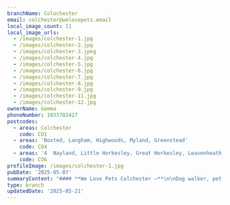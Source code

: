 ```yaml
---
branchName: Colochester
email: colchester@welovepets.email
local_image_count: 11
local_image_urls:
  - /images/colchester-1.jpg
  - /images/colchester-2.jpg
  - /images/colchester-3.jpeg
  - /images/colchester-4.jpg
  - /images/colchester-5.jpg
  - /images/colchester-6.jpg
  - /images/colchester-7.jpg
  - /images/colchester-8.jpg
  - /images/colchester-9.jpg
  - /images/colchester-11.jpg
  - /images/colchester-12.jpg
ownerName: Gemma
phoneNumber: 1033702427
postcodes:
  - areas: Colchester
    code: CO1
  - areas: 'Boxted, Langham, Highwoods, Myland, Greenstead'
    code: CO4
  - areas: '4  Nayland, Little Horkesley, Great Horkesley, Leavenheath, StokebyNayland'
    code: CO6
profileImage: /images/colchester-1.jpg
pubDate: '2025-05-07'
summaryContent: "#### **We Love Pets Colchester –**\n\nDog walker, pet sitter and dog boarder all in one\n-------------------------------------------------\n\nAt **We Love Pets Colchester**, we believe every pet deserves the very best care, and that’s exactly what we provide. Serving Colchester and the surrounding areas, our team of dedicated, professional pet carers is here to ensure your pets are happy, healthy, and well looked after.\n\nWe offer a full range of pet care services, including **dog walking, dog sitting, and pet sitting** for a wide variety of animals, from playful pups and curious cats to feathered friends, small furries, and even horses. No matter what type of pet you have, you can feel confident knowing they’re in caring and experienced hands.\n\nWhat sets us apart is our commitment to treating every pet like family. We understand that no two pets are the same, which is why we take time to learn about your pet’s individual personality, routines, and needs. Whether you need regular dog walks during busy weekdays or someone to care for your pet while you’re away, we’ll tailor our services to suit both you and your pet perfectly.\n\nWith **We Love Pets Colchester**, you can relax knowing your much-loved companion is receiving the same kindness, attention, and respect we give our own pets.\n\n[Give us a call](tel:07547206033)\n\n![](https://welovepets.care/wp-content/uploads/2023/02/group-shot-min-scaled.jpg)\n\n### **Meet Gemma | We Love Pets Colchester**\n\n**[07547 206033](tel:07547206033) | [colchester@welovepets.email](mailto:colchester@welovepets.email)**\n\n**We Love Pets Colchester** is run by Gemma, who leads a passionate team of pet care professionals. Gemma has always loved animals, and her dedication to their welfare shines through in her staff and every service they offer. Gemma enjoys the outdoors and loves spending time with local pets around Colchester, visiting places like High Woods Country Park, Castle Park, and the surrounding countryside.\n\nGemma and her team are fully insured, DBS-checked, and trained in pet first aid, ensuring that pets across Colchester receive the highest standard of care. Their focus is always on the safety and happiness of the animals they look after.\n\nWith We Love Pets’ **No Pack Walking Policy**, they guarantee every dog gets one-on-one attention. Whether you’re looking for dog walking, pet visits, or equine services, Gemma and her team provide a personalised experience tailored to your pets’ individual needs.\n\n1\nDog Walking\n\n2\nPop-in Pet Sitting\n\n3\nDog Sitting\n\n4\nDog Boarding\n\n5\nDoggy Daycare\n\n6\nHouse Sitting\n\n7\nCat Sitting\n\n8\nPuppy Care\n\n###### Dog Walking\n\n### Dog Walking\n\nFun, play, and exercise are the focus of our dog walks.\n\nOur dog walkers aim to make each walk the highlight of your dog’s day, giving them a chance to play, socialise, exercise, and explore new sights and smells, returning them home happy and tired.\n\nYour dog’s safety is always our top priority which is why we never pack walk dogs. We want your dog to experience a fun-filled walk whilst under constant supervision, without being bombarded by lots of other dogs. Instead, our trained and trusted dog walkers will walk your dog with two doggie friends for maximum play and socialisation.\n\nWe also offer socialisation dog walks and a one-to-one dog walking service, if you have a dog who needs some alone time with their walker or wants some TLC whilst discovering the big wide world.\n\n![Dog Walking](https://welovepets.care/wp-content/uploads/2021/11/A05I9105-min-1024x683.jpg)\n\n###### Pop-in Pet Sitting\n\n### Pop-in Pet Sitting\n\nOur pet sitting services allow you to get away, happy with the knowledge that your pets will be well looked after - comfortable in their own home.\_Our pet sitter\_will\_spend time with your pets,\_make a fuss,\_feed,\_provide fresh water as required,\_and\_clear up any mess.\_\n\nEach of our pet sitters is professionally trained, vetted by us, fully insured and background checked. They also have up to date pet first aid training, for extra peace of mind.\_\n\nWe look after dogs, cats, horses, ponies, small\_animals,\_and birds. Don’t worry if you have more than one pet – the more the merrier! Before you book, we will schedule a meet & greet visit to discuss your animal care routine and ensure we stick to your normal pet care practice.\n\n![Pop-in Pet Sitting](https://welovepets.care/wp-content/uploads/2021/11/Gerbil-min-1024x664.jpeg)\n\n###### Dog Sitting\n\n### Dog Sitting\n\nAre you heading out and don’t want to leave your dog alone? Our trusted dog sitting service is here to help! Much like babysitting, our professional dog sitters come to your home to provide personalised care and companionship for your furry friend.\n\nYou can choose the hours that work best for you, and we’ll ensure your dog feels comfortable and cared for in their own home environment. This service is perfect for dogs that need one-to-one attention or feel more at ease staying in their familiar surroundings.\n\nWhether it’s for a few hours or an extended period, our experienced team will make sure your dog has everything they need while you’re away. From feeding and playtime to cuddles and walks, we’re here to keep tails wagging!\n\nDiscover the difference of in-home care with our dog sitting services – reliable, flexible, and tailored to you and your pet’s needs.\n\n![Dog Sitting](https://welovepets.care/wp-content/uploads/2024/12/Jenny-garden-1024x683.jpg)\n\n###### Dog Boarding\n\n### Dog Boarding\n\nIf you can’t bear the idea of leaving your dog in kennels when you go away on holiday, then our home-from-home dog boarding service is perfect for you! Our friendly, local home boarders offer all the comforts of home.\n\nYour dog will be welcomed into a trusted pet sitter’s home as part of their family. While you’re away, your dog will be going on a lovely holiday of their own. They will become part of the family, enjoying regular walks and plenty of individual attention. Dog boarding is perfect for dogs who get on with other dogs and people.\n\nOur branches are full members of the PCFA, licensed, trained, insured and police checked for peace of mind. Our high animal welfare standards mean your dog won’t be mass boarded but will instead be cared for as part of the family.\n\n![Dog Boarding](https://welovepets.care/wp-content/uploads/2024/12/Kathryn-V-sofa-1024x683.jpg)\n\n###### Doggy Daycare\n\n### Doggy Daycare\n\nOur doggy daycare service is perfect for busy pet parents who want their dogs to enjoy a day full of play, companionship, and care. At We Love Pets, we provide a safe, stimulating, and welcoming environment where your dog can socialise, explore, and relax under our team’s constant supervision.\n\nEach day is tailored to your dog’s needs, whether they’re zooming around the garden, enjoying a scenic walk, or curling up for a cosy nap. With plenty of games, exercise, and cuddles, we’ll keep them happy and entertained.\n\nYour dog’s safety and wellbeing are our top priorities. Our fully trained, pet first aid-certified team ensures a calm, relaxed setting with plenty of attention and care. Unlike mass boarding, we offer a home-from-home experience, treating your dog like part of the family. At the end of their fun-filled day, your dog will come home happy, content, and ready for a well-deserved rest, giving you complete peace of mind.\n\n![Doggy Daycare](https://welovepets.care/wp-content/uploads/2024/11/retired-couple-hosts-1-min-1024x685.jpg)\n\n###### House Sitting\n\n### House Sitting\n\nGoing on holiday? Our professional house-sitting service ensures your pets remain happy and secure in their familiar surroundings while giving you peace of mind about your home’s safety.\n\nOur experienced sitters are fully insured, police-checked, and trained in pet first aid. Before you leave, you’ll meet your sitter to discuss your needs and feel confident your home and pets are in expert hands.\n\nWe provide regular updates, including photos and messages, so you’ll stay connected with your pets and home while away. From maintaining daily routines to offering loving care, our sitters make sure your pets feel at ease.\n\nEnjoy your trip without worry—our service offers the perfect balance of pet care and home security.\n\n![House Sitting](https://welovepets.care/wp-content/uploads/2024/12/Laura-laughing--1024x674.jpg)\n\n###### Cat Sitting\n\n### Cat Sitting\n\nOur cat sitting service keeps your feline friend happy, comfortable, and well cared for while you’re away. Each visit is tailored to their routine, with plenty of playtime, attention, and all-important naps. We’ll clean litter trays, refresh food and water, and ensure your cat is content, keeping a close eye on their health and happiness.\n\nEvery cat is unique, so we take time to understand their needs. Whether they love fuss or prefer quiet companionship, our trusted sitters provide care to suit their personality.\n\nOur cat sitting service ensures your cat stays relaxed and stress-free with loving care from our trained, pet-first-aid-certified team. You’ll also receive updates, photos, and peace of mind knowing your cat is in expert hands. Let us take care of them so you can enjoy yourself worry-free!\n\n![Cat Sitting](https://welovepets.care/wp-content/uploads/2024/12/WeLovePets_40-1024x724.jpg)\n\n###### Puppy Care\n\n### Puppy Care\n\nAt We Love Pets, we offer tailored puppy care visits to keep your pup happy, safe, and well-looked after while you’re away. Puppies need extra care and attention during their early months, and we’re here to help with visits that suit your puppy’s age, needs, and your schedule.\n\nOur friendly team will keep your puppy entertained with plenty of playtime, cuddles, and care. Each visit can include essentials like feeding, fresh water, toilet breaks, and gentle reinforcement of basic training to help your pup develop good habits.\n\nAs your puppy grows, they’ll have the chance to graduate to group dog walks with a few carefully chosen doggie friends. This is a great way to build confidence, encourage socialisation, and explore the world in a fun, safe way. You can relax knowing your puppy is in the hands of fully trained, pet-first-aid-certified carers who love dogs as much as you do!\n\n![Puppy Care](https://welovepets.care/wp-content/uploads/2024/12/Puppy-kissing-Alec-CUTE-1024x683.jpg)\n\n![](https://welovepets.care/wp-content/uploads/2024/12/ProCare-Certification-1536x1086.jpg)\n\nContact\n-------\n\nCall Gemma on **[07547 206033](tel:07547206033)** or complete the contact form.\n\n![We Love Pets franchisees group photo](https://welovepets.care/wp-content/uploads/2024/08/april-2023-group-2-1024x683.jpg)\n\nAreas covered by our Colchester branch:\n---------------------------------------\n\nOur Colchester branch also covers surrounding areas. See the locations we cover listed below:\n\n**CO1** – Colchester\n\n**CO4** – Boxted, Langham, Highwoods, Myland, Greenstead\n\n**CO6 4** – Nayland, Little Horkesley, Great Horkesley, Leavenheath, Stoke-by-Nayland\n\nDon’t see your area? There’s a strong chance we can help you anyway, so why not get in touch!\n\n[Get in touch](#contact)\n\nPricing\n\n### 'Woofin good prices'\n\nIf you’re interested in care for more than one dog or cat, small animals, reptiles or exotics – and everything in between – please get in touch for a personalised quote!\n\n[Get a personalised quote](#contact)\n\nWhat our customers say\n----------------------\n\nWe have 2 giant rabbits and finding someone who is reliable and understands their needs is very difficult. However now we have found Tracey we won’t ever worry again! We can’t fault the service. Never had a problem booking her to visit them. Highly recommended for pet sitting.\n\nHelen ForbesCustomer - Reading East\n\nWe can't praise Kathryn highly enough. She was a pleasure to deal with, went above and beyond and made us feel completely reassured. She gave us regular updates while we were away and you could tell she genuinely cared for our pets. We wouldn't hesitate to recommend her and her company.\n\nKatie WaldockCustomer - Burgess Hill\n\nAbsolutely fantastic service. Our BIG dogs had a fabulous walk with Simon and we were able to enjoy our day out knowing they were in safe hands, amazing value for money. I have already booked again \U0001F642\n\nSarah MorganCustomer - Colchester\n\nI used we love pets to visit my much loved elderly cat . On each visit I received photos and an update. They took patience with her and cleaned up after her . I have already recommended them to my family and friends and would do to anyone\n\nKath BenCustomer - Bolton\n\nMy (very fussy) dogs love Jon which says a lot! I feel completely at ease leaving them in his care, they love spending the day with him, and always come home happy after a day of fun \U0001F642\n\nAmber PrudhoeCustomer - Newcastle upon Tyne\n\nHaving moved to the area recently - feel very lucky to have found such a great, professional and welcoming boarding for our lively black Labrador.\nPaul certainly made him feel part of the family - even included a day trip to the lakes and swim in Windermere \U0001F44D\n\nBertie HilditchCustomer - Lytham\n\nAndrea and Shan are a godsend, they walk my rescue dog Indi, a nervous girl, every week and have been so patient with her. She has come on leaps and bounds and I know the interaction with Andrea and Shan has been instrumental in this. I get amazing pics and updates. I wouldn't hesitate to recommend We Love Pets and can't imagine having my dog go with anyone else!\n\nSarah RowanCustomer - Sutton\n\nPet sitting for small animals. Nothing too much trouble. For anyone any on business for a few days, or needing dog visits now back at work. Highly recommend these.\n\nSandra IbaukCustomer - Swindon\n\nEmma and her team have helped me with puppy ever since he was old enough to join the gang. Now he has weekly walks and gets to meet and play with other dogs too. That one hour walk has him coming home so happy and content!The team are incredibly reliable and have helped me with home visits too when I've had to be away for long periods in the day. Professional and friendly. Thank you!!!\n\nJess RamsgateCustomer - Bridgend\n\nPrevious\n\nNext\n\nDog Walks - from £19.50 an hour\n\nOur dog walks focus on exercise, socialisation, and fun! We match dogs with a suitable walking buddy, but never walk in groups of more than four - as part of our 'No Pack Walk Policy.' Our friendly, knowledgeable dog walkers will send updates and photos whilst out, before returning your dog clean, happy, and ready for a rest.\n\nHome Boarding - from £53.50 per 24 hours\n\nGive your dog a holiday while you're away through our home boarding service. Your pup will stay with one of our fully licensed & experienced host families in a safe, comfortable home - rather than a kennel. We'll stick to your dog's diet, routine, and walking schedule for a true home-from-home experience.\n\nPet Visits - from £16 for 30 mins\n\nNeed someone to pop in and check on your pet? Our trustworthy and reliable pet care professionals will make a visit for tailored feeding, medication administration, play & interaction, toilet breaks, and to clear any messes. They're DBS checked for your peace of mind, and will send regular updates and photos during the visit.\n\nHouse Sitting - from £85.50 per 24 hours\n\nKeep to your pet's normal routine while on holiday with our house sitting service. One of our pet care professionals will stay with your pet in your home to follow their routine, clean hutches and cages, give medication, go for walks, let out for the toilet, help around the house, and give your pet plenty of fuss and love!\n\n### Why we love Colchester\n\n![](https://welovepets.care/wp-content/uploads/2024/12/image-1.jpg)\n\n*This branch of We Love Pets is owned and operated by Gemma Nachman trading as We Love Pets Colchester.*"
type: branch
updatedDate: '2025-05-21'
---
```




